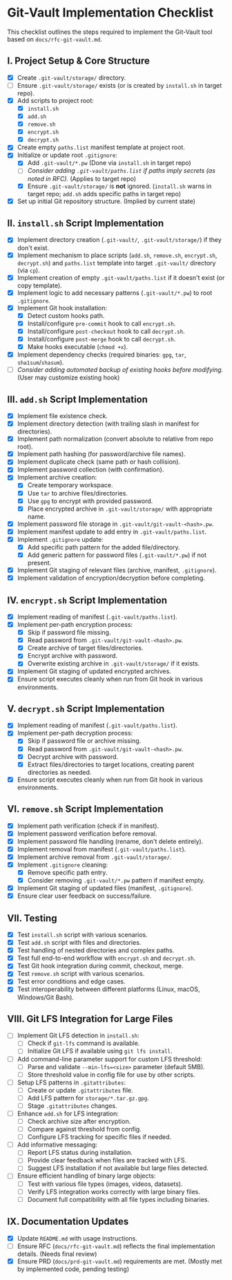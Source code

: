 # Git-Vault Implementation Checklist

This checklist outlines the steps required to implement the Git-Vault tool based on `docs/rfc-git-vault.md`.

## I. Project Setup & Core Structure

-   [x] Create `.git-vault/storage/` directory.
-   [ ] Ensure `.git-vault/storage/` exists (or is created by `install.sh` in target repo).
-   [x] Add scripts to project root:
    -   [x] `install.sh`
    -   [x] `add.sh`
    -   [x] `remove.sh`
    -   [x] `encrypt.sh`
    -   [x] `decrypt.sh`
-   [x] Create empty `paths.list` manifest template at project root.
-   [x] Initialize or update root `.gitignore`:
    -   [x] Add `.git-vault/*.pw` (Done via `install.sh` in target repo)
    -   [ ] *Consider adding `.git-vault/paths.list` if paths imply secrets (as noted in RFC).* (Applies to target repo)
    -   [x] Ensure `.git-vault/storage/` is **not** ignored. (`install.sh` warns in target repo; `add.sh` adds specific paths in target repo)
-   [x] Set up initial Git repository structure. (Implied by current state)

## II. `install.sh` Script Implementation

-   [x] Implement directory creation (`.git-vault/`, `.git-vault/storage/`) if they don't exist.
-   [x] Implement mechanism to place scripts (`add.sh`, `remove.sh`, `encrypt.sh`, `decrypt.sh`) and `paths.list` template into target `.git-vault/` directory (via `cp`).
-   [x] Implement creation of empty `.git-vault/paths.list` if it doesn't exist (or copy template).
-   [x] Implement logic to add necessary patterns (`.git-vault/*.pw`) to root `.gitignore`.
-   [x] Implement Git hook installation:
    -   [x] Detect custom hooks path.
    -   [x] Install/configure `pre-commit` hook to call `encrypt.sh`.
    -   [x] Install/configure `post-checkout` hook to call `decrypt.sh`.
    -   [x] Install/configure `post-merge` hook to call `decrypt.sh`.
    -   [x] Make hooks executable (`chmod +x`).
-   [x] Implement dependency checks (required binaries: `gpg`, `tar`, `sha1sum`/`shasum`).
-   [ ] *Consider adding automated backup of existing hooks before modifying.* (User may customize existing hook)

## III. `add.sh` Script Implementation

-   [x] Implement file existence check.
-   [x] Implement directory detection (with trailing slash in manifest for directories).
-   [x] Implement path normalization (convert absolute to relative from repo root).
-   [x] Implement path hashing (for password/archive file names).
-   [x] Implement duplicate check (same path or hash collision).
-   [x] Implement password collection (with confirmation).
-   [x] Implement archive creation:
    -   [x] Create temporary workspace.
    -   [x] Use `tar` to archive files/directories.
    -   [x] Use `gpg` to encrypt with provided password.
    -   [x] Place encrypted archive in `.git-vault/storage/` with appropriate name.
-   [x] Implement password file storage in `.git-vault/git-vault-<hash>.pw`.
-   [x] Implement manifest update to add entry in `.git-vault/paths.list`.
-   [x] Implement `.gitignore` update:
    -   [x] Add specific path pattern for the added file/directory.
    -   [x] Add generic pattern for password files (`.git-vault/*.pw`) if not present.
-   [x] Implement Git staging of relevant files (archive, manifest, `.gitignore`).
-   [x] Implement validation of encryption/decryption before completing.

## IV. `encrypt.sh` Script Implementation

-   [x] Implement reading of manifest (`.git-vault/paths.list`).
-   [x] Implement per-path encryption process:
    -   [x] Skip if password file missing.
    -   [x] Read password from `.git-vault/git-vault-<hash>.pw`.
    -   [x] Create archive of target files/directories.
    -   [x] Encrypt archive with password.
    -   [x] Overwrite existing archive in `.git-vault/storage/` if it exists.
-   [x] Implement Git staging of updated encrypted archives.
-   [x] Ensure script executes cleanly when run from Git hook in various environments.

## V. `decrypt.sh` Script Implementation

-   [x] Implement reading of manifest (`.git-vault/paths.list`).
-   [x] Implement per-path decryption process:
    -   [x] Skip if password file or archive missing.
    -   [x] Read password from `.git-vault/git-vault-<hash>.pw`.
    -   [x] Decrypt archive with password.
    -   [x] Extract files/directories to target locations, creating parent directories as needed.
-   [x] Ensure script executes cleanly when run from Git hook in various environments.

## VI. `remove.sh` Script Implementation

-   [x] Implement path verification (check if in manifest).
-   [x] Implement password verification before removal.
-   [x] Implement password file handling (rename, don't delete entirely).
-   [x] Implement removal from manifest (`.git-vault/paths.list`).
-   [x] Implement archive removal from `.git-vault/storage/`.
-   [x] Implement `.gitignore` cleaning:
    -   [x] Remove specific path entry.
    -   [x] Consider removing `.git-vault/*.pw` pattern if manifest empty.
-   [x] Implement Git staging of updated files (manifest, `.gitignore`).
-   [x] Ensure clear user feedback on success/failure.

## VII. Testing

-   [x] Test `install.sh` script with various scenarios.
-   [x] Test `add.sh` script with files and directories.
-   [x] Test handling of nested directories and complex paths.
-   [x] Test full end-to-end workflow with `encrypt.sh` and `decrypt.sh`.
-   [x] Test Git hook integration during commit, checkout, merge.
-   [x] Test `remove.sh` script with various scenarios.
-   [x] Test error conditions and edge cases.
-   [x] Test interoperability between different platforms (Linux, macOS, Windows/Git Bash).

## VIII. Git LFS Integration for Large Files

-   [ ] Implement Git LFS detection in `install.sh`:
    -   [ ] Check if `git-lfs` command is available.
    -   [ ] Initialize Git LFS if available using `git lfs install`.
-   [ ] Add command-line parameter support for custom LFS threshold:
    -   [ ] Parse and validate `--min-lfs=<size>` parameter (default 5MB).
    -   [ ] Store threshold value in config file for use by other scripts.
-   [ ] Setup LFS patterns in `.gitattributes`:
    -   [ ] Create or update `.gitattributes` file.
    -   [ ] Add LFS pattern for `storage/*.tar.gz.gpg`.
    -   [ ] Stage `.gitattributes` changes.
-   [ ] Enhance `add.sh` for LFS integration:
    -   [ ] Check archive size after encryption.
    -   [ ] Compare against threshold from config.
    -   [ ] Configure LFS tracking for specific files if needed.
-   [ ] Add informative messaging:
    -   [ ] Report LFS status during installation.
    -   [ ] Provide clear feedback when files are tracked with LFS.
    -   [ ] Suggest LFS installation if not available but large files detected.
-   [ ] Ensure efficient handling of binary large objects:
    -   [ ] Test with various file types (images, videos, datasets).
    -   [ ] Verify LFS integration works correctly with large binary files.
    -   [ ] Document full compatibility with all file types including binaries.

## IX. Documentation Updates

-   [x] Update `README.md` with usage instructions.
-   [ ] Ensure RFC (`docs/rfc-git-vault.md`) reflects the final implementation details. (Needs final review)
-   [x] Ensure PRD (`docs/prd-git-vault.md`) requirements are met. (Mostly met by implemented code, pending testing) 

